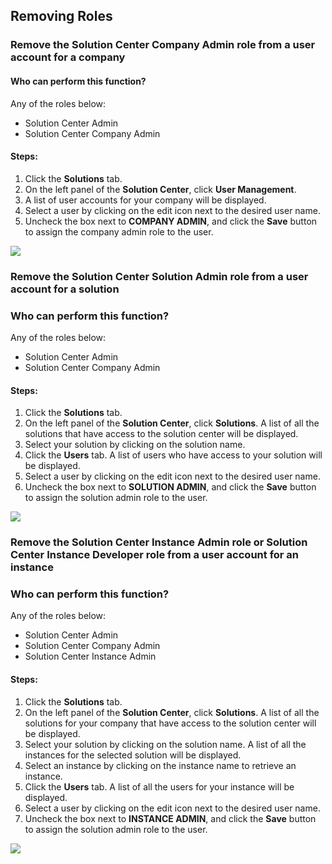 ## Removing Roles

### Remove the Solution Center Company Admin role from a user account for a company
#### Who can perform this function?
Any of the roles below:
* Solution Center Admin
* Solution Center Company Admin

#### Steps:
1. Click the **Solutions** tab.
2. On the left panel of the **Solution Center**, click **User Management**.
3. A list of user accounts for your company will be displayed.
4. Select a user by clicking on the edit icon next to the desired user name.
5. Uncheck the box next to **COMPANY ADMIN**, and click the **Save** button to assign the company admin role to the user.

![](assign_company_admin.jpg)

### Remove the Solution Center Solution Admin role from a user account for a solution
### Who can perform this function?
Any of the roles below:
* Solution Center Admin
* Solution Center Company Admin

#### Steps:
1. Click the **Solutions** tab.
2. On the left panel of the **Solution Center**, click **Solutions**. A list of all the solutions that have access to the solution center will be displayed.
3. Select your solution by clicking on the solution name.
4. Click the **Users** tab. A list of users who have access to your solution will be displayed.
5. Select a user by clicking on the edit icon next to the desired user name.
6. Uncheck the box next to **SOLUTION ADMIN**, and click the **Save** button to assign the solution admin role to the user.

![](assign_solution_admin.jpg)

### Remove the Solution Center Instance Admin role or Solution Center Instance Developer role from a user account for an instance
### Who can perform this function?
Any of the roles below:
* Solution Center Admin
* Solution Center Company Admin
* Solution Center Instance Admin

#### Steps:
1. Click the **Solutions** tab.
2. On the left panel of the **Solution Center**, click **Solutions**. A list of all the solutions for your company that have access to the solution center will be displayed.
3. Select your solution by clicking on the solution name. A list of all the instances for the selected solution will be displayed.
4. Select an instance by clicking on the instance name to retrieve an instance.
5. Click the **Users** tab. A list of all the users for your instance will be displayed.
6. Select a user by clicking on the edit icon next to the desired user name.
7. Uncheck the box next to **INSTANCE ADMIN**, and click the **Save** button to assign the solution admin role to the user.

![](assign_instance_admin.jpg)


